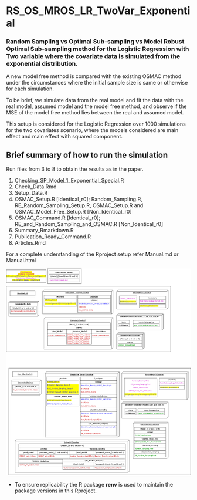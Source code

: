 
# RS_OS_MROS_LR_TwoVar_Exponential

<!-- badges: start -->
<!-- badges: end -->

### Random Sampling vs Optimal Sub-sampling vs Model Robust Optimal Sub-sampling method for the Logistic Regression with Two variable where the covariate data is simulated from the exponential distribution.

A new model free method is compared with the existing OSMAC method under the circumstances where the initial sample size is same or otherwise for each simulation. 

To be brief, we simulate data from the real model and fit the data with the real model, assumed model and the model free method, and observe if the MSE of the model free method lies between the real and assumed model.

This setup is considered for the Logistic Regression over 1000 simulations for the two covariates scenario, where the models considered are main effect and main effect with squared component.

## Brief summary of how to run the simulation

Run files from 3 to 8 to obtain the results as in the paper.

1. Checking_SP_Model_1_Exponential_Special.R
2. Check_Data.Rmd
3. Setup_Data.R
4. OSMAC_Setup.R [Identical_r0]; Random_Sampling.R, RE_Random_Sampling_Setup.R, OSMAC_Setup.R and OSMAC_Model_Free_Setup.R [Non_Identical_r0]
5. OSMAC_Command.R [Identical_r0]; RE_and_Random_Sampling_and_OSMAC.R [Non_Identical_r0]
6. Summary_Rmarkdown.R
7. Publication_Ready_Command.R
8. Articles.Rmd

For a complete understanding of the Rproject setup refer Manual.md or Manual.html

![](Images/Brief_FullDiagram.png)

* To ensure replicability the R package **renv** is used to maintain the package versions in this Rproject.
